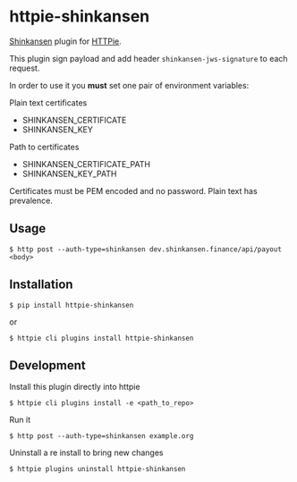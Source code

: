 # httpie-shinkansen

[Shinkansen](http://shinkansen.finance)  plugin for [HTTPie](http://httpie.org).

This plugin sign payload and add header `shinkansen-jws-signature` to each request.

In order to use it you **must** set one pair of environment variables:

Plain text certificates

- SHINKANSEN_CERTIFICATE
- SHINKANSEN_KEY

Path to certificates

- SHINKANSEN_CERTIFICATE_PATH
- SHINKANSEN_KEY_PATH

Certificates must be PEM encoded and no password. Plain text has prevalence.

## Usage

    $ http post --auth-type=shinkansen dev.shinkansen.finance/api/payout <body>

## Installation

    $ pip install httpie-shinkansen

or

    $ httpie cli plugins install httpie-shinkansen

## Development
Install this plugin directly into httpie

    $ httpie cli plugins install -e <path_to_repo>

Run it

    $ http post --auth-type=shinkansen example.org

Uninstall a re install to bring new changes

    $ httpie plugins uninstall httpie-shinkansen